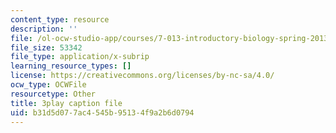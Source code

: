 ```yaml
---
content_type: resource
description: ''
file: /ol-ocw-studio-app/courses/7-013-introductory-biology-spring-2013/b31d5d077ac4545b95134f9a2b6d0794_BK1afo-GMag.vtt
file_size: 53342
file_type: application/x-subrip
learning_resource_types: []
license: https://creativecommons.org/licenses/by-nc-sa/4.0/
ocw_type: OCWFile
resourcetype: Other
title: 3play caption file
uid: b31d5d07-7ac4-545b-9513-4f9a2b6d0794
---
```

